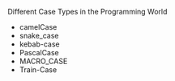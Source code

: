 Different Case Types in the Programming World
- camelCase
- snake_case
- kebab-case
- PascalCase
- MACRO_CASE
- Train-Case